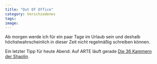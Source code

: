 ```yaml
---
title: "Out Of Office"
category: Verschiedenes
tags: 
image: 
---
```


Ab morgen werde ich für ein paar Tage im Urlaub sein und deshalb höchstwahrscheinlich in dieser Zeit nicht regelmäßig schreiben können.  

  

Ein letzter Tipp für heute Abend: Auf ARTE läuft gerade [Die 36 Kammern der Shaolin](http://de.wikipedia.org/wiki/Die_36_Kammern_der_Shaolin).